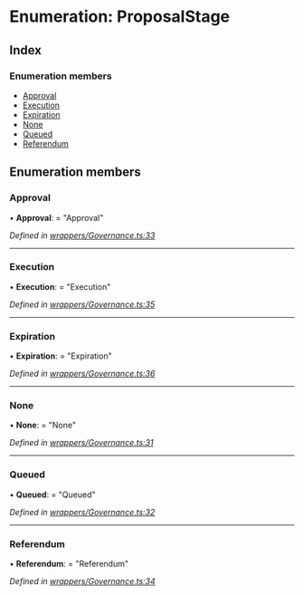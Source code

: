 # Enumeration: ProposalStage

## Index

### Enumeration members

* [Approval](_wrappers_governance_.proposalstage.md#approval)
* [Execution](_wrappers_governance_.proposalstage.md#execution)
* [Expiration](_wrappers_governance_.proposalstage.md#expiration)
* [None](_wrappers_governance_.proposalstage.md#none)
* [Queued](_wrappers_governance_.proposalstage.md#queued)
* [Referendum](_wrappers_governance_.proposalstage.md#referendum)

## Enumeration members

###  Approval

• **Approval**: = "Approval"

*Defined in [wrappers/Governance.ts:33](https://github.com/celo-org/celo-monorepo/blob/master/packages/sdk/contractkit/src/wrappers/Governance.ts#L33)*

___

###  Execution

• **Execution**: = "Execution"

*Defined in [wrappers/Governance.ts:35](https://github.com/celo-org/celo-monorepo/blob/master/packages/sdk/contractkit/src/wrappers/Governance.ts#L35)*

___

###  Expiration

• **Expiration**: = "Expiration"

*Defined in [wrappers/Governance.ts:36](https://github.com/celo-org/celo-monorepo/blob/master/packages/sdk/contractkit/src/wrappers/Governance.ts#L36)*

___

###  None

• **None**: = "None"

*Defined in [wrappers/Governance.ts:31](https://github.com/celo-org/celo-monorepo/blob/master/packages/sdk/contractkit/src/wrappers/Governance.ts#L31)*

___

###  Queued

• **Queued**: = "Queued"

*Defined in [wrappers/Governance.ts:32](https://github.com/celo-org/celo-monorepo/blob/master/packages/sdk/contractkit/src/wrappers/Governance.ts#L32)*

___

###  Referendum

• **Referendum**: = "Referendum"

*Defined in [wrappers/Governance.ts:34](https://github.com/celo-org/celo-monorepo/blob/master/packages/sdk/contractkit/src/wrappers/Governance.ts#L34)*
